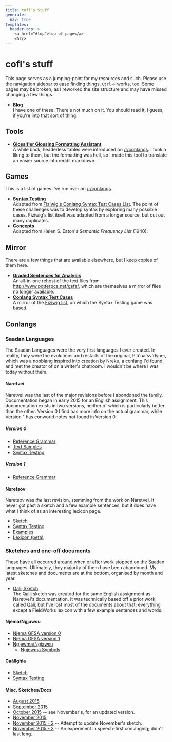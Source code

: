 ```yaml
---
title: cofl's Stuff
generate:
  nav: true
templates:
  header-top: >
    <a href="#top">top of page</a>
    <hr/>
---
```

# <a name="top" title="Top">cofl's stuff</a>

<div id="nav"></div>

This page serves as a jumping-point for my resources and such. Please use the navigation sidebar to ease finding things. `Ctrl-F` works, too. Some pages may be broken, as I reworked the site structure and may have missed changing a few things.

- [__Blog__](/blog/)  
  I have one of these. There's not much on it. You should read it, I guess, if you're into that sort of thing.

## Tools

- [__Glossifier Glossing Formatting Assistant__](/tools/autoformatter.html)  
  A while back, headerless tables were introduced on [/r/conlangs](http://reddit.com/r/conlangs). I took a liking to them, but the formatting was hell, so I made this tool to translate an easier source into reddit markdown.

## Games

This is a list of games I've run over on [/r/conlangs](http://reddit.com/r/conlangs).

- __[Syntax Testing](/challenges/Syntax_Testing.html)__  
  Adapted from [Fiziwig's Conlang Syntax Test Cases List][fiziwigcases]. The point of these challenges was to develop syntax by exploring many possible cases. Fiziwig's list itself was adapted from a longer source, but cut out many duplicates.
- __[Concepts](/challenges/Concepts.html)__  
  Adapted from Helen S. Eaton's *Semantic Frequency List* (1940).

## Mirror

There are a few things that are available elsewhere, but I keep copies of them here.

- __[Graded Sentences for Analysis](/mirror/gsfa.html)__  
  An all-in-one rehost of the text files from <http://www.potterpcs.net/gsfa/>, which are themselves a mirror of files no longer available.
- __[Conlang Syntax Test Cases](/mirror/cstc.html)__  
  A mirror of the [Fiziwig list][fiziwigcases], on which the Syntax Testing game was based.

[fiziwigcases]: https://web.archive.org/web/20130603121930/http://fiziwig.com/conlang/syntax_tests.html

## Conlangs
### Saadan Languages
The Saadan Languages were the very first languages I ever created. In reality, they were the evolutions and restarts of the original, Plû'ua'sv'dÿner, which was a nooblang inspired into creation by Nreku, a conlang I'd found and met the creator of on a writer's chatroom. I wouldn't be where I was today without them.
#### Naretvei
Naretvei was the last of the major revisions before I abondoned the family. Documentation began in early 2015 for an English assignment. This documentation exists in two versions, neither of which is particularly better than the other. Version 0 I find has more info on the actual grammar, while Version 1 has conworld notes not found in Version 0.
##### Version 0
- [Reference Grammar](/conlang/naretvei/0/reference.html)
- [Text Samples](/conlang/naretvei/0/text_samples.html)
- [Syntax Testing](/conlang/naretvei/0/gsfa.html)
##### Version 1
- [Reference Grammar](/conlang/naretvei/1/reference.html)

#### Naretsov
Naretsov was *the* last revision, stemming from the work on Naretvei. It never got past a sketch and a few example sentences, but it does have what I think of as an interesting lexicon page.
- [Sketch](/conlang/naretsov/sketch.html)
- [Syntax Testing](/conlang/naretsov/gsfa.html)
- [Examples](/conlang/naretsov/examples.html)
- [Lexicon (beta)](/naretsov/lexicon.html)

### Sketches and one-off documents
These have all occurred around when or after work stopped on the Saadan languages. Ultimately, they majority of them have been abandoned. My latest sketches and documents are at the bottom, organised by month and year.
- [Qalij Sketch](/conlang/qalij/sketch.html)  
  The Qalij sketch was created for the same English assignment as Naretvei's documentation. It was technically based off a prior work, called Qali, but I've lost most of the documents about that; everything except a FieldWorks lexicon with a few example sentences and words.
#### Njema/Ngjawsu
- [Njema GFSA version 0](/conlang/njema/gsfa.html)
- [Njema GFSA version 1](/conlang/njema/njema.html)
- [Ngjewma/Ngjawsu](/conlang/ngjewma/)
  - [Ngjewma Symbols](/conlang/ngjewma/symbol.html)
#### Caållghia
- [Sketch](/conlang/caallghia/sketch.html)
- [Syntax Testing](/conlang/caallghia/gsfa.html)

#### Misc. Sketches/Docs
- [August 2015](/conlang/sketches/2015/august/gsfa.html)
- [September 2015](/conlang/sketches/2015/september/)
- [October 2015](/conlang/sketches/2015/october/) -- see November's, for an updated version.
- [November 2015](/conlang/sketches/2015/november/)
- [November 2015 - 2](/conlang/sketches/2015/november-2/) -- Attempt to update November's sketch.
- [November 2015 - 3](/conlang/sketches/2015/november-3/) -- An experiment in speech-first conlanging; didn't last long.
